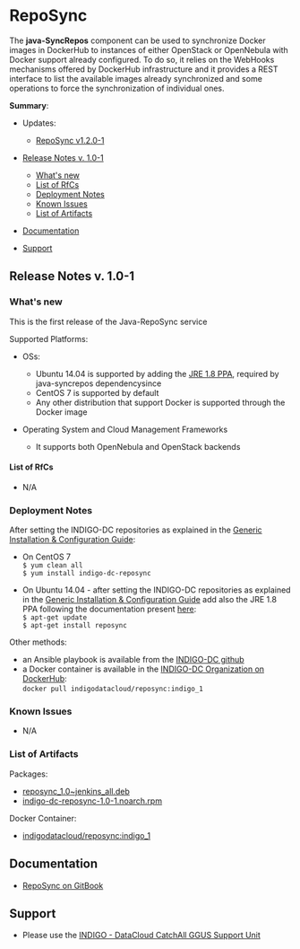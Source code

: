 # RepoSync

The **java-SyncRepos** component can be used to synchronize Docker images in DockerHub to instances of either OpenStack or OpenNebula with Docker support already configured. To do so, it relies on the WebHooks mechanisms offered by DockerHub infrastructure and it provides a REST interface to list the available images already synchronized and some operations to force the synchronization of individual ones.

**Summary**:

* Updates:<br>
  * [RepoSync v1.2.0-1](https://indigo-dc.gitbooks.io/indigo-datacloud-releases/content/indigo1/fifth_update_of_indigo-1.html#rs)<br>


* [Release Notes v. 1.0-1](#id1)
  * [What's new](#id2)
  * [List of RfCs](#id3)
  * [Deployment Notes](#id4)
  * [Known Issues](#id5)
  * [List of Artifacts](#id7)
  
  
* [Documentation](#id6)
* [Support](#id8)


<a id="id1"></a>
## Release Notes v. 1.0-1

<a id="id2"></a>
### What's new

This is the first release of the Java-RepoSync service

Supported Platforms:
* OSs:
  *  Ubuntu 14.04 is supported by adding the [JRE 1.8 PPA](https://launchpad.net/~openjdk-r/+archive/ubuntu/ppa), required by java-syncrepos dependencysince 
  * CentOS 7 is supported by default
  * Any other distribution that support Docker is supported through the Docker image

* Operating System and Cloud Management Frameworks
  * It supports both OpenNebula and OpenStack backends

<a id="id3"></a>
#### List of RfCs 

* N/A

<a id="id4"></a>
### Deployment Notes

After setting the INDIGO-DC repositories as explained in the [Generic Installation & Configuration Guide](generic_installation_and_configuration_guide_1.md):
* On CentOS 7 <br>
```$ yum clean all```<br>
```$ yum install indigo-dc-reposync```

* On Ubuntu 14.04 - after setting the INDIGO-DC repositories as explained in the [Generic Installation & Configuration Guide](generic_installation_and_configuration_guide_1.md) add also the JRE 1.8 PPA following the documentation present [here](https://launchpad.net/~openjdk-r/+archive/ubuntu/ppa):<br>
  ```$ apt-get update```<br>
  ```$ apt-get install reposync```

Other methods:
* an Ansible playbook is available from the [INDIGO-DC github](https://github.com/indigo-dc/java-syncrepos/tree/master/ansible/tasks)
* a Docker container is available in the [INDIGO-DC Organization on DockerHub](https://hub.docker.com/r/indigodatacloud/reposync/):<br>
  ```docker pull indigodatacloud/reposync:indigo_1```

<a id="id5"></a>
### Known Issues

* N/A

<a id="id7"></a>
### List of Artifacts

Packages:
* [reposync_1.0~jenkins_all.deb](http://repo.indigo-datacloud.eu/repository/indigo/1/ubuntu/dists/trusty/main/binary-amd64/reposync_1.0~jenkins_all.deb)
* [indigo-dc-reposync-1.0-1.noarch.rpm](http://repo.indigo-datacloud.eu/repository/indigo/1/centos7/x86_64/base/indigo-dc-reposync-1.0-1.noarch.rpm)

Docker Container:
* [indigodatacloud/reposync:indigo_1](https://hub.docker.com/r/indigodatacloud/reposync/)

<a id="id6"></a>
## Documentation

* [RepoSync on GitBook](https://indigo-dc.gitbooks.io/java-syncrepos/content/)

<a id="id8"></a>
## Support

* Please use the [INDIGO - DataCloud CatchAll GGUS Support Unit](https://wiki.egi.eu/wiki/GGUS:INDIGO_DataCloud_Catch-all_FAQ)

